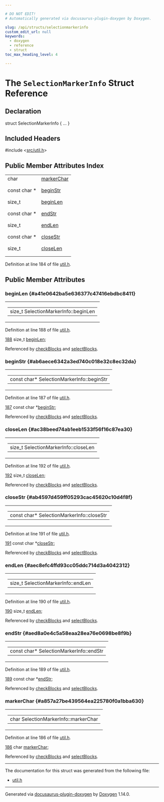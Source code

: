 ```yaml
---

# DO NOT EDIT!
# Automatically generated via docusaurus-plugin-doxygen by Doxygen.

slug: /api/structs/selectionmarkerinfo
custom_edit_url: null
keywords:
  - doxygen
  - reference
  - struct
toc_max_heading_level: 4

---
```


<div class="doxyPage">

# The `SelectionMarkerInfo` Struct Reference



## Declaration

<div class="doxyDeclaration">
struct SelectionMarkerInfo { ... }
</div>

## Included Headers

<div class="doxyIncludesList">#include &lt;<a href="/web-doxygen/docs/api/files/src/util-h">src/util.h</a>&gt;
</div>

## Public Member Attributes Index

<table class="doxyMembersIndex">

<tr class="doxyMemberIndexItem">
<td class="doxyMemberIndexItemType" align="left" valign="top">char</td>
<td class="doxyMemberIndexItemName" align="left" valign="top"><a href="#a857a27be439564ea225780f0a1bba630">markerChar</a></td>
</tr>
<tr class="doxyMemberIndexDescription">
<td class="doxyMemberIndexDescriptionLeft"></td>
<td class="doxyMemberIndexDescriptionRight">
</td>
</tr>
<tr class="doxyMemberIndexSeparator">
<td class="doxyMemberIndexSeparator" colspan="2"></td>
</tr>

<tr class="doxyMemberIndexItem">
<td class="doxyMemberIndexItemType" align="left" valign="top">const char *</td>
<td class="doxyMemberIndexItemName" align="left" valign="top"><a href="#ab6aece6342a3ed740c018e32c8ec32da">beginStr</a></td>
</tr>
<tr class="doxyMemberIndexDescription">
<td class="doxyMemberIndexDescriptionLeft"></td>
<td class="doxyMemberIndexDescriptionRight">
</td>
</tr>
<tr class="doxyMemberIndexSeparator">
<td class="doxyMemberIndexSeparator" colspan="2"></td>
</tr>

<tr class="doxyMemberIndexItem">
<td class="doxyMemberIndexItemType" align="left" valign="top">size_t</td>
<td class="doxyMemberIndexItemName" align="left" valign="top"><a href="#a41e0642ba5e636377c47416ebdbc8411">beginLen</a></td>
</tr>
<tr class="doxyMemberIndexDescription">
<td class="doxyMemberIndexDescriptionLeft"></td>
<td class="doxyMemberIndexDescriptionRight">
</td>
</tr>
<tr class="doxyMemberIndexSeparator">
<td class="doxyMemberIndexSeparator" colspan="2"></td>
</tr>

<tr class="doxyMemberIndexItem">
<td class="doxyMemberIndexItemType" align="left" valign="top">const char *</td>
<td class="doxyMemberIndexItemName" align="left" valign="top"><a href="#aed8a0e4c5a58eaa28ea76e0698be8f9b">endStr</a></td>
</tr>
<tr class="doxyMemberIndexDescription">
<td class="doxyMemberIndexDescriptionLeft"></td>
<td class="doxyMemberIndexDescriptionRight">
</td>
</tr>
<tr class="doxyMemberIndexSeparator">
<td class="doxyMemberIndexSeparator" colspan="2"></td>
</tr>

<tr class="doxyMemberIndexItem">
<td class="doxyMemberIndexItemType" align="left" valign="top">size_t</td>
<td class="doxyMemberIndexItemName" align="left" valign="top"><a href="#aec8efc4ffd93cc05ddc714d3a4042312">endLen</a></td>
</tr>
<tr class="doxyMemberIndexDescription">
<td class="doxyMemberIndexDescriptionLeft"></td>
<td class="doxyMemberIndexDescriptionRight">
</td>
</tr>
<tr class="doxyMemberIndexSeparator">
<td class="doxyMemberIndexSeparator" colspan="2"></td>
</tr>

<tr class="doxyMemberIndexItem">
<td class="doxyMemberIndexItemType" align="left" valign="top">const char *</td>
<td class="doxyMemberIndexItemName" align="left" valign="top"><a href="#ab4597d459ff05293cac45620c10d4f8f">closeStr</a></td>
</tr>
<tr class="doxyMemberIndexDescription">
<td class="doxyMemberIndexDescriptionLeft"></td>
<td class="doxyMemberIndexDescriptionRight">
</td>
</tr>
<tr class="doxyMemberIndexSeparator">
<td class="doxyMemberIndexSeparator" colspan="2"></td>
</tr>

<tr class="doxyMemberIndexItem">
<td class="doxyMemberIndexItemType" align="left" valign="top">size_t</td>
<td class="doxyMemberIndexItemName" align="left" valign="top"><a href="#ac38beed74ab1eeb1533f56f16c87ea30">closeLen</a></td>
</tr>
<tr class="doxyMemberIndexDescription">
<td class="doxyMemberIndexDescriptionLeft"></td>
<td class="doxyMemberIndexDescriptionRight">
</td>
</tr>
<tr class="doxyMemberIndexSeparator">
<td class="doxyMemberIndexSeparator" colspan="2"></td>
</tr>

</table>


Definition at line 184 of file <a href="/web-doxygen/docs/api/files/src/util-h">util.h</a>.

<div class="doxySectionDef">

## Public Member Attributes

### beginLen {#a41e0642ba5e636377c47416ebdbc8411}

<div class="doxyMemberItem">
<div class="doxyMemberProto">
<table class="doxyMemberLabels">
<tr class="doxyMemberLabels">
<td class="doxyMemberLabelsLeft">
<table class="doxyMemberName">
<tr>
<td class="doxyMemberName">size_t SelectionMarkerInfo::beginLen</td>
</tr>
</table>
</td>
</tr>
</table>
</div>
<div class="doxyMemberDoc">



Definition at line 188 of file <a href="/web-doxygen/docs/api/files/src/util-h">util.h</a>.

<div class="doxyProgramListing">

<div class="doxyCodeLine"><span class="doxyLineNumber"><a href="#a41e0642ba5e636377c47416ebdbc8411">188</a></span><span class="doxyLineContent"><span class="doxyHighlight">  </span><span class="doxyHighlightKeywordType">size_t</span><span class="doxyHighlight">      <a href="#a41e0642ba5e636377c47416ebdbc8411">beginLen</a>;</span></span></div>

</div>


Referenced by <a href="/web-doxygen/docs/api/files/src/util-cpp/#a3618467e48bbb77e01562b327fa65f20">checkBlocks</a> and <a href="/web-doxygen/docs/api/files/src/util-cpp/#a558bfa6d487cad0977c6d706cd638a6c">selectBlocks</a>.
</div>
</div>

### beginStr {#ab6aece6342a3ed740c018e32c8ec32da}

<div class="doxyMemberItem">
<div class="doxyMemberProto">
<table class="doxyMemberLabels">
<tr class="doxyMemberLabels">
<td class="doxyMemberLabelsLeft">
<table class="doxyMemberName">
<tr>
<td class="doxyMemberName">const char* SelectionMarkerInfo::beginStr</td>
</tr>
</table>
</td>
</tr>
</table>
</div>
<div class="doxyMemberDoc">



Definition at line 187 of file <a href="/web-doxygen/docs/api/files/src/util-h">util.h</a>.

<div class="doxyProgramListing">

<div class="doxyCodeLine"><span class="doxyLineNumber"><a href="#ab6aece6342a3ed740c018e32c8ec32da">187</a></span><span class="doxyLineContent"><span class="doxyHighlight">  </span><span class="doxyHighlightKeyword">const</span><span class="doxyHighlight"> </span><span class="doxyHighlightKeywordType">char</span><span class="doxyHighlight"> *<a href="#ab6aece6342a3ed740c018e32c8ec32da">beginStr</a>;</span></span></div>

</div>


Referenced by <a href="/web-doxygen/docs/api/files/src/util-cpp/#a3618467e48bbb77e01562b327fa65f20">checkBlocks</a> and <a href="/web-doxygen/docs/api/files/src/util-cpp/#a558bfa6d487cad0977c6d706cd638a6c">selectBlocks</a>.
</div>
</div>

### closeLen {#ac38beed74ab1eeb1533f56f16c87ea30}

<div class="doxyMemberItem">
<div class="doxyMemberProto">
<table class="doxyMemberLabels">
<tr class="doxyMemberLabels">
<td class="doxyMemberLabelsLeft">
<table class="doxyMemberName">
<tr>
<td class="doxyMemberName">size_t SelectionMarkerInfo::closeLen</td>
</tr>
</table>
</td>
</tr>
</table>
</div>
<div class="doxyMemberDoc">



Definition at line 192 of file <a href="/web-doxygen/docs/api/files/src/util-h">util.h</a>.

<div class="doxyProgramListing">

<div class="doxyCodeLine"><span class="doxyLineNumber"><a href="#ac38beed74ab1eeb1533f56f16c87ea30">192</a></span><span class="doxyLineContent"><span class="doxyHighlight">  </span><span class="doxyHighlightKeywordType">size_t</span><span class="doxyHighlight">      <a href="#ac38beed74ab1eeb1533f56f16c87ea30">closeLen</a>;</span></span></div>

</div>


Referenced by <a href="/web-doxygen/docs/api/files/src/util-cpp/#a3618467e48bbb77e01562b327fa65f20">checkBlocks</a> and <a href="/web-doxygen/docs/api/files/src/util-cpp/#a558bfa6d487cad0977c6d706cd638a6c">selectBlocks</a>.
</div>
</div>

### closeStr {#ab4597d459ff05293cac45620c10d4f8f}

<div class="doxyMemberItem">
<div class="doxyMemberProto">
<table class="doxyMemberLabels">
<tr class="doxyMemberLabels">
<td class="doxyMemberLabelsLeft">
<table class="doxyMemberName">
<tr>
<td class="doxyMemberName">const char* SelectionMarkerInfo::closeStr</td>
</tr>
</table>
</td>
</tr>
</table>
</div>
<div class="doxyMemberDoc">



Definition at line 191 of file <a href="/web-doxygen/docs/api/files/src/util-h">util.h</a>.

<div class="doxyProgramListing">

<div class="doxyCodeLine"><span class="doxyLineNumber"><a href="#ab4597d459ff05293cac45620c10d4f8f">191</a></span><span class="doxyLineContent"><span class="doxyHighlight">  </span><span class="doxyHighlightKeyword">const</span><span class="doxyHighlight"> </span><span class="doxyHighlightKeywordType">char</span><span class="doxyHighlight"> *<a href="#ab4597d459ff05293cac45620c10d4f8f">closeStr</a>;</span></span></div>

</div>


Referenced by <a href="/web-doxygen/docs/api/files/src/util-cpp/#a3618467e48bbb77e01562b327fa65f20">checkBlocks</a> and <a href="/web-doxygen/docs/api/files/src/util-cpp/#a558bfa6d487cad0977c6d706cd638a6c">selectBlocks</a>.
</div>
</div>

### endLen {#aec8efc4ffd93cc05ddc714d3a4042312}

<div class="doxyMemberItem">
<div class="doxyMemberProto">
<table class="doxyMemberLabels">
<tr class="doxyMemberLabels">
<td class="doxyMemberLabelsLeft">
<table class="doxyMemberName">
<tr>
<td class="doxyMemberName">size_t SelectionMarkerInfo::endLen</td>
</tr>
</table>
</td>
</tr>
</table>
</div>
<div class="doxyMemberDoc">



Definition at line 190 of file <a href="/web-doxygen/docs/api/files/src/util-h">util.h</a>.

<div class="doxyProgramListing">

<div class="doxyCodeLine"><span class="doxyLineNumber"><a href="#aec8efc4ffd93cc05ddc714d3a4042312">190</a></span><span class="doxyLineContent"><span class="doxyHighlight">  </span><span class="doxyHighlightKeywordType">size_t</span><span class="doxyHighlight">      <a href="#aec8efc4ffd93cc05ddc714d3a4042312">endLen</a>;</span></span></div>

</div>


Referenced by <a href="/web-doxygen/docs/api/files/src/util-cpp/#a3618467e48bbb77e01562b327fa65f20">checkBlocks</a> and <a href="/web-doxygen/docs/api/files/src/util-cpp/#a558bfa6d487cad0977c6d706cd638a6c">selectBlocks</a>.
</div>
</div>

### endStr {#aed8a0e4c5a58eaa28ea76e0698be8f9b}

<div class="doxyMemberItem">
<div class="doxyMemberProto">
<table class="doxyMemberLabels">
<tr class="doxyMemberLabels">
<td class="doxyMemberLabelsLeft">
<table class="doxyMemberName">
<tr>
<td class="doxyMemberName">const char* SelectionMarkerInfo::endStr</td>
</tr>
</table>
</td>
</tr>
</table>
</div>
<div class="doxyMemberDoc">



Definition at line 189 of file <a href="/web-doxygen/docs/api/files/src/util-h">util.h</a>.

<div class="doxyProgramListing">

<div class="doxyCodeLine"><span class="doxyLineNumber"><a href="#aed8a0e4c5a58eaa28ea76e0698be8f9b">189</a></span><span class="doxyLineContent"><span class="doxyHighlight">  </span><span class="doxyHighlightKeyword">const</span><span class="doxyHighlight"> </span><span class="doxyHighlightKeywordType">char</span><span class="doxyHighlight"> *<a href="#aed8a0e4c5a58eaa28ea76e0698be8f9b">endStr</a>;</span></span></div>

</div>


Referenced by <a href="/web-doxygen/docs/api/files/src/util-cpp/#a3618467e48bbb77e01562b327fa65f20">checkBlocks</a> and <a href="/web-doxygen/docs/api/files/src/util-cpp/#a558bfa6d487cad0977c6d706cd638a6c">selectBlocks</a>.
</div>
</div>

### markerChar {#a857a27be439564ea225780f0a1bba630}

<div class="doxyMemberItem">
<div class="doxyMemberProto">
<table class="doxyMemberLabels">
<tr class="doxyMemberLabels">
<td class="doxyMemberLabelsLeft">
<table class="doxyMemberName">
<tr>
<td class="doxyMemberName">char SelectionMarkerInfo::markerChar</td>
</tr>
</table>
</td>
</tr>
</table>
</div>
<div class="doxyMemberDoc">



Definition at line 186 of file <a href="/web-doxygen/docs/api/files/src/util-h">util.h</a>.

<div class="doxyProgramListing">

<div class="doxyCodeLine"><span class="doxyLineNumber"><a href="#a857a27be439564ea225780f0a1bba630">186</a></span><span class="doxyLineContent"><span class="doxyHighlight">  </span><span class="doxyHighlightKeywordType">char</span><span class="doxyHighlight">        <a href="#a857a27be439564ea225780f0a1bba630">markerChar</a>;</span></span></div>

</div>


Referenced by <a href="/web-doxygen/docs/api/files/src/util-cpp/#a3618467e48bbb77e01562b327fa65f20">checkBlocks</a> and <a href="/web-doxygen/docs/api/files/src/util-cpp/#a558bfa6d487cad0977c6d706cd638a6c">selectBlocks</a>.
</div>
</div>

</div>

<hr/>

The documentation for this struct was generated from the following file:

<ul>
<li><a href="/web-doxygen/docs/api/files/src/util-h">util.h</a></li>
</ul>

<hr/>

<p class="doxyGeneratedBy">Generated via <a href="https://github.com/xpack/docusaurus-plugin-doxygen">docusaurus-plugin-doxygen</a> by <a href="https://www.doxygen.nl">Doxygen</a> 1.14.0.</p>

</div>
